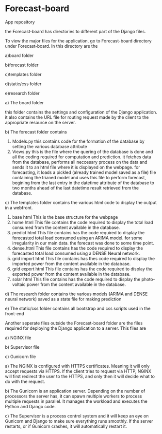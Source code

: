 # Forecast-board
App repository

the Forecast-board has directories to different part of the Django files.

To view the major files for the application, go to Forecast-board directory under Forecast-board. 
In this directory are the  

a)board folder

b)forecast folder

c)templates folder

d)static/css folder

e)research folder





a) The board folder

this folder contains the settings and configuration of the Django application. it also contains the URL file for routing request made by the client to the appropriate resource  on the server.

b) The forecast folder contains 

1) Models.py 
this contains code for the formation of the database by setting the various database attribute
2) Views.py
this is the file where the quering of the database is done and all the coding required for computation and prediction.
it fetches data from the database, performs all neccesary process on the data and sends it to an html file where it is displayed on the webpage.
for forecasting, it loads a pickled (already trained model saved as a file) file containing the trianed model and uses this file to perform forecast,
begining from the last entry in the datetime attribute of the database to two months ahead of the last datetime result retrieved from the database.


c) The templates folder contains the various html code to display the output in a webfront.

1) base html 
This is the base structure for the webpage
2) home html
This file contains the code required to display the total load consumed from the content available in the database.
3) predict html
This file contains has the code required to display the forecasted total load consumed using an ARIMA model. for some irregularity in our main data. 
the forecast was done to some time point.
4) dense.html
This file contains has the code required to display the forecasted total load consumed using a DENSE Neural network.
5) grid import html
This file contains has thes code required to display the imported power from the content available in the database.
6) grid export html
This file contains has the code required to display the exported power from the content available in the database.
7) solar html
This file contains has the code required to display the photo-voltaic power from the content available in the database.




d) The research folder contains the various models (ARIMA and DENSE neural network) saved as a state file for making prediction 


e) The static/css folder contains all bootstrap and css scripts used in the front-end



Another seperate files outside the Forecast-board folder are the files required for deploying the Django application to a server. This files are

a) NGINX file

b) Supervisor file

c) Gunicorn file


a) The NGINX is configured with HTTPS certificates. Meaning it will only accept requests via HTTPS. If the client tries to request via HTTP, NGINX will first redirect the user to the HTTPS, and only then it will decide what to do with the request.


b) The Gunicorn is an application server. Depending on the number of processors the server has, it can spawn multiple workers to process multiple requests in parallel. It manages the workload and executes the Python and Django code.

c) The Supervisor is a process control system and it will keep an eye on Gunicorn and Django to make sure everything runs smoothly. If the server restarts, or if Gunicorn crashes, it will automatically restart it.
